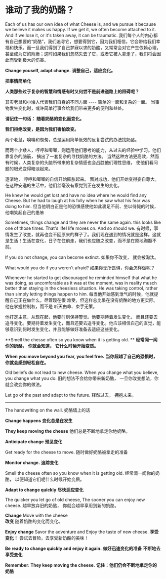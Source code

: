# 谁动了我的奶酪？
Each of us has our own idea of what Cheese is, and we pursue it because we believe it makes us happy. If we get it, we often become attached to it. And if we lose it, or it's taken away, it can be traumatic. 
我们每个人的内心都有自己想要的“奶酪”，我们追寻它，想要得到它，因为我们相信，它会带给我们幸福和快乐。而一旦我们得到了自己梦寐以求的奶酪，又常常会对它产生依赖心理，甚至成为它的附庸；这时如果我们忽然失去了它，或者它被人拿走了，我们将会因此而受到极大的伤害。 

**Change youself, adapt change.**
**调整自己，适应变化。**

**把事情简单化**

**人类那些过于复杂的智慧和情感有时又何尝不是前进道路上的阻碍呢？** 

其实老鼠和小矮人代表我们自身的不同方面 ---- 简单的一面和复杂的一面。 当事物发生变化时，或许简单行事会给我们带来更多的便利和益处。 

**请记住一句话： 随着奶酪的变化而变化。** 

**我们拒绝改变，是因为我们害怕改变。** 

两个老鼠，嗅嗅和匆匆，总是运用简单低效的反复尝试的办法找奶酪。

而两个小矮人，哼哼和唧唧，则运用他们思考的能力，从过去的经验中学习。他们靠复杂的脑筋， 搞出了一套复杂的寻找奶酪的方法。 当然这种方法更高效，然而有时候，人类复杂的头脑所带来的复杂情感也会战胜他们理性思维， 使他们看问题的眼光变得暗淡起来。

逐渐地， 哼哼和唧唧的自信开始膨胀起来。 面对成功，他们开始变得妄自尊大。在这种安逸的生活中，他们丝毫没有察觉到正在发生的变化。 

He knew he would get lost and have no idea where he would find any Cheese. But he had to laugh at his folly when he saw what his fear was doing to him. 
但当他明白正是他的恐惧感使他如此裹足不前、坐以待毙的时候，他嘲笑起自己的愚笨

Sometimes, things change and they are never the same again. this looks like one of those times. That's life! life moves on. And so should we. 
有时候，事情发生了改变，就再也变不回原来的样子了。我们现在遇到的情况就是这样。这就是生活！生活在变化，日子在住前走，我们也应随之改变，而不是在原地踟蹰不前。

If you do not change, you can become extinct. 
如果你不改变， 就会被淘汰。 

What would you do if you weren't afraid? 
如果你无所畏惧，你会怎样做呢？

Whenever he started to get discouraged he reminded himself that what he was doing, as uncomforable as it was at the moment, was in reality musch better than staying in the cheesless situation. He was taking control, rather than simply letting things happen to him. 
每当他开始感到泄气的时候，他就提醒自己正在做什么。尽管现在很
难受，但这样总比呆在没有奶酪的地方更实际。他在掌握控制权，而不是
听天由命、束手无策。

他打定主意，从现在起，他要时刻保持警觉。他要期待着发生变化，
而且还要去追寻变化。要期待着发生变化，而且还要去追寻变化。他应该相信自己的直觉，能够意识到何时发生变化，并且能够做好准备去适应这些变化。

**Smell the chesse often so you know when it is getting old. **
**经常闻一闻你的奶酪，**
**你就会知道，**
**它什么时候开始变质。**

**When you move beyond you fear, you feel free.** 
**当你超越了自己的恐惧时，**
**你就会感到轻松自在。**

Old beliefs do not lead to new cheese. 
When you change what you believe, you change what you do. 
旧的想法不会给你带来新奶酪， 
一旦你改变想法，你就会改变你的做法。 

Let go of the past and adapt to the future. 
释然过去， 拥抱未来。 

---

The handwriting on the wall. 
奶酪墙上的话

**Change happens**
**变化总是在发生**

**They keep moving the cheese**
他们总是不断地拿走你地奶酪。

**Anticipate change** 
**预见变化**

Get ready for the cheese to move. 
随时做好奶酪被拿走的准备

**Monitor change.** 
**追踪变化**

Smell the cheese often so you know when it is getting old. 
经常闻一闻你的奶酪，
以便知道它们呢什么时候开始变质。

**Adapt to change quickly** 
**尽快适应变化**

The quicker you let go of old cheese, 
The sooner you can enjoy new cheese. 
越早放弃旧的奶酪，
你就会越早享用到新的奶酪。

**Change**
Move with the cheese  
**改变**
随着奶酪的变化而变化。

**Enjoy change** 
Savor the adventure and 
Enjoy the taste of new cheese. 
**享受变化！**
尝试去冒险，去享受新奶酪的美味！

**Be ready to change quickly and enjoy it again.** 
**做好迅速变化的准备**
**不断地去享受变化**

**Remember: They keep moving the cheese.** 
**记住：他们仍会不断地拿走你的奶酪**
